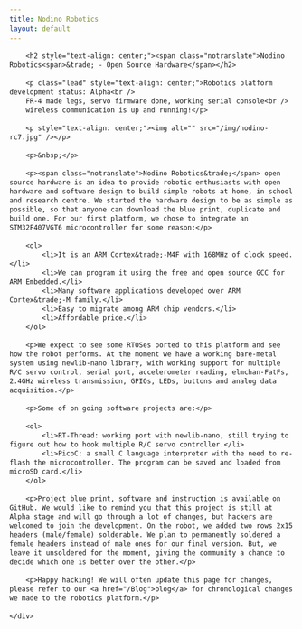 ```yaml
---
title: Nodino Robotics
layout: default
---
```


<div class="row-fluid">
	<div class="span12">

		<h2 style="text-align: center;"><span class="notranslate">Nodino Robotics<span>&trade; - Open Source Hardware</span></h2>

		<p class="lead" style="text-align: center;">Robotics platform development status: Alpha<br />
		FR-4 made legs, servo firmware done, working serial console<br />
		wireless communication is up and running!</p>

		<p style="text-align: center;"><img alt="" src="/img/nodino-rc7.jpg" /></p>

		<p>&nbsp;</p>

		<p><span class="notranslate">Nodino Robotics&trade;</span> open source hardware is an idea to provide robotic enthusiasts with open hardware and software design to build simple robots at home, in school and research centre. We started the hardware design to be as simple as possible, so that anyone can download the blue print, duplicate and build one. For our first platform, we chose to integrate an STM32F407VGT6 microcontroller for some reason:</p>

		<ol>
			<li>It is an ARM Cortex&trade;-M4F with 168MHz of clock speed.</li>
			<li>We can program it using the free and open source GCC for ARM Embedded.</li>
			<li>Many software applications developed over ARM Cortex&trade;-M family.</li>
			<li>Easy to migrate among ARM chip vendors.</li>
			<li>Affordable price.</li>
		</ol>

		<p>We expect to see some RTOSes ported to this platform and see how the robot performs. At the moment we have a working bare-metal system using newlib-nano library, with working support for multiple R/C servo control, serial port, accelerometer reading, elmchan-FatFs, 2.4GHz wireless transmission, GPIOs, LEDs, buttons and analog data acquisition.</p>

		<p>Some of on going software projects are:</p>

		<ol>
			<li>RT-Thread: working port with newlib-nano, still trying to figure out how to hook multiple R/C servo controller.</li>
			<li>PicoC: a small C language interpreter with the need to re-flash the microcontroller. The program can be saved and loaded from microSD card.</li>
		</ol>

		<p>Project blue print, software and instruction is available on GitHub. We would like to remind you that this project is still at Alpha stage and will go through a lot of changes, but hackers are welcomed to join the development. On the robot, we added two rows 2x15 headers (male/female) solderable. We plan to permanently soldered a female headers instead of male ones for our final version. But, we leave it unsoldered for the moment, giving the community a chance to decide which one is better over the other.</p>

		<p>Happy hacking! We will often update this page for changes, please refer to our <a href="/Blog">blog</a> for chronological changes we made to the robotics platform.</p>

	</div>
</div>